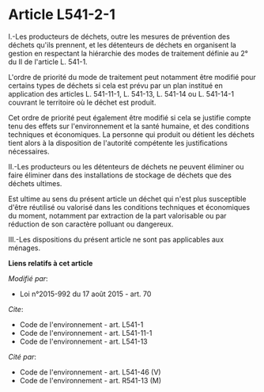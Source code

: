 # Article L541-2-1

I.-Les producteurs de déchets, outre les mesures de prévention des déchets qu'ils prennent, et les détenteurs de déchets en
organisent la gestion en respectant la hiérarchie des modes de traitement définie au 2° du II de l'article L. 541-1.

L'ordre de priorité du mode de traitement peut notamment être modifié pour certains types de déchets si cela est prévu par un
plan institué en application des articles L. 541-11-1, L. 541-13, L. 541-14 ou L. 541-14-1 couvrant le territoire où le
déchet est produit. 

Cet ordre de priorité peut également être modifié si cela se justifie compte tenu des effets sur l'environnement et la santé
humaine, et des conditions techniques et économiques. La personne qui produit ou détient les déchets tient alors à la
disposition de l'autorité compétente les justifications nécessaires. 

II.-Les producteurs ou les détenteurs de déchets ne peuvent éliminer ou faire éliminer dans des installations de stockage de
déchets que des déchets ultimes. 

Est ultime au sens du présent article un déchet qui n'est plus susceptible d'être réutilisé ou valorisé dans les conditions
techniques et économiques du moment, notamment par extraction de la part valorisable ou par réduction de son caractère
polluant ou dangereux. 

III.-Les dispositions du présent article ne sont pas applicables aux ménages.

**Liens relatifs à cet article**

_Modifié par_:

  - Loi n°2015-992 du 17 août 2015 - art. 70

_Cite_:

  - Code de l'environnement - art. L541-1
  - Code de l'environnement - art. L541-11-1
  - Code de l'environnement - art. L541-13

_Cité par_:

  - Code de l'environnement - art. L541-46 (V)
  - Code de l'environnement - art. R541-13 (M)
